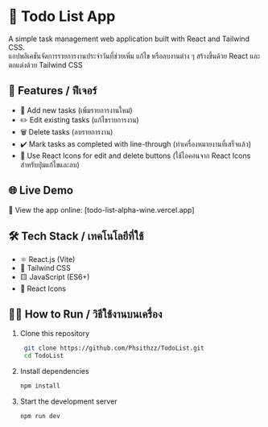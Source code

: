 # 📝 Todo List App
A simple task management web application built with React and Tailwind CSS.  
แอปพลิเคชันจัดการรายการงานประจำวันที่ช่วยเพิ่ม แก้ไข หรือลบงานต่าง ๆ สร้างขึ้นด้วย React และตกแต่งด้วย Tailwind CSS

## 🚀 Features / ฟีเจอร์
- 📝 Add new tasks (เพิ่มรายการงานใหม่)  
- ✏️ Edit existing tasks (แก้ไขรายการงาน)  
- 🗑️ Delete tasks (ลบรายการงาน)  
- ✔️ Mark tasks as completed with line-through (ทำเครื่องหมายงานที่เสร็จแล้ว)  
- 🎨 Use React Icons for edit and delete buttons (ใช้ไอคอนจาก React Icons สำหรับปุ่มแก้ไขและลบ)  

## 🌐 Live Demo
🔗 View the app online: [todo-list-alpha-wine.vercel.app]  

## 🛠️ Tech Stack / เทคโนโลยีที่ใช้
- ⚛️ React.js (Vite)  
- 💨 Tailwind CSS  
- 🟨 JavaScript (ES6+)  
- 🎨 React Icons  

## 🧑‍💻 How to Run / วิธีใช้งานบนเครื่อง

1. Clone this repository  
   ```bash
    git clone https://github.com/Phsithzz/TodoList.git
    cd TodoList

2. Install dependencies
    ```bash
    npm install

3. Start the development server
    ```bash
    npm run dev
